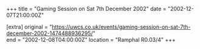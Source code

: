 +++
title = "Gaming Session on Sat 7th December 2002"
date = "2002-12-07T21:00:00Z"

[extra]
original = "https://uwcs.co.uk/events/gaming-session-on-sat-7th-december-2002-1474488936295/"    
end = "2002-12-08T04:00:00Z"
location = "Ramphal R0.03/4"
+++




